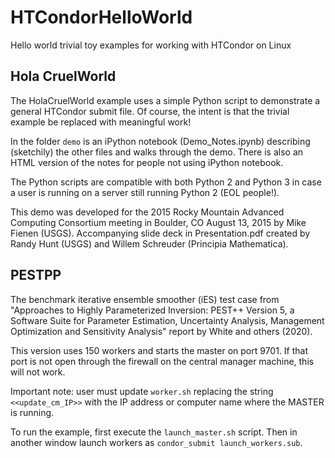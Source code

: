 # HTCondorHelloWorld
Hello world trivial toy examples for working with HTCondor on Linux

## Hola CruelWorld

The HolaCruelWorld example uses a simple Python script to demonstrate a general HTCondor submit file. Of course, the intent is that the trivial example be replaced with meaningful work!

In the folder `demo` is an iPython notebook (Demo\_Notes.ipynb) describing (sketchily) the other files and walks through the demo. There is also an HTML version of the notes for people not using iPython notebook.

The Python scripts are compatible with both Python 2 and Python 3 in case a user is running on a server still running Python 2 (EOL people!).

This demo was developed for the 2015 Rocky Mountain Advanced Computing Consortium meeting in Boulder, CO August 13, 2015 by Mike Fienen (USGS). Accompanying slide deck in Presentation.pdf created by Randy Hunt (USGS) and Willem Schreuder (Principia Mathematica).

## PESTPP
The benchmark iterative ensemble smoother (iES) test case from "Approaches to Highly Parameterized Inversion: PEST++ Version 5, a Software Suite for Parameter Estimation, Uncertainty Analysis, Management Optimization and Sensitivity Analysis" report by White and others (2020).

This version uses 150 workers and starts the master on port 9701. If that port is not open through the firewall on the central manager machine, this will not work.

Important note: user must update `worker.sh` replacing the string `<<update_cm_IP>>` with the IP address or computer name where the MASTER is running.

To run the example, first execute the `launch_master.sh` script. Then in another window launch workers as `condor_submit launch_workers.sub`.
